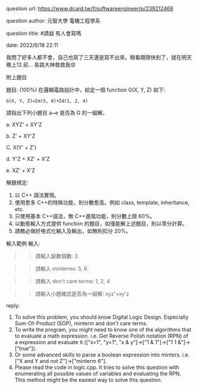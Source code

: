 question url: https://www.dcard.tw/f/softwareengineer/p/239212468

question author: 元智大學 電機工程學系

question title: #請益 有人會寫嗎

date: 2022/6/18 22:11

我問了好多人都不會，自己也寫了三天還是寫不出來。眼看期限快到了，就在明天晚上12.前...
各路大神救救我😟

附上題目

題目:
(100%) 在邏輯電路設計中，給定一個 function G(X, Y, Z) 如下:

	G(X, Y, Z)=Σm(5, 6)+Σd(1, 2, 4)

請指出下列小題目 a~e 是否為 G 的一組解。

a. XYZ' + XY'Z

b. Z' + XY'Z

C. X(Y' + Z')

d. Y'Z + XZ' + X'Z

e. XZ' + X'Z

解題規定:
1. 以 C++ 語法實現。
2. 使用愈多 C++的特殊功能，則分數愈高。例如 class, template, inheritance, etc.
3. 只使用基本 C++語法，無 C++進階功能，則分數上限 60%。
4. 以動態輸入方式提供 function 的題目，如僅能解上述題目，則以零分計算。
5. 請務必做好格式化輸入及輸出，如無則扣分 20%。

輸入範例
輸入:
>> 請輸入變數個數: 3

>> 請輸入 minterms: 5, 6

>> 請輸入 don't care terms: 1, 2, 4

>> 請輸入小題確認是否為一組解: xyz'+xy'z


reply:
1. To solve this problem, you should know Digital Logic Design. Especially Sum-Of-Product (SOP), minterm and don't care terms.
2. To write the program, you might need to know one of the algorithms that to evaluate a math expression. i.e. Get Reverse Polish notation (RPN) of a expression and evaluate it (["x=1", "y=1", "x & y"]->["1 & 1"]->["1 1 &"]->["true"]). 
3. Or some advanced skills to parse a boolean expression into minters. i.e. ["X and Y and not Z"]->["minterm 6"].
4. Please read the code in logic.cpp. It tries to solve this question with enumerating all possible values of variables and evaluating the RPN. This method might be the easiest way to solve this question.
